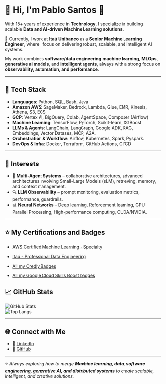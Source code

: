 # 👋 Hi, I'm Pablo Santos 👋

With 15+ years of experience in **Technology**, I specialize in building scalable **Data and AI-driven Machine Learning solutions**.

🚀 Currently, I work at **Itaú Unibanco** as a **Senior Machine Learning Engineer**, where I focus on delivering robust, scalable, and intelligent AI systems.  

My work combines **software/data engineering** **machine learning**, **MLOps**, **generative ai models**, and **intelligent agents**, always with a strong focus on **observability, automation, and performance**.  

---

## 🔧 Tech Stack  

- **Languages**: Python, SQL, Bash, Java  
- **Amazon AWS**: SageMaker, Bedrock, Lambda, Glue, EMR, Kinesis, Athena, S3, ECS  
- **GCP**: Vertex AI, BigQuery, Colab, AgentSpace, Composer (Airflow)  
- **Machine Learning**: TensorFlow, PyTorch, Scikit-learn, XGBoost  
- **LLMs & Agents**: LangChain, LangGraph, Google ADK, RAG, Embeddings, Vector Datases, MCP, A2A.
- **Orchestration & Workflow**: Airflow, Kubernetes, Spark, Pyspark. 
- **DevOps & Infra**: Docker, Terraform, GitHub Actions, CI/CD  

---

## 📌 Interests  

- 🤖 **Multi-Agent Systems** – collaborative architectures, advanced architectures involving Small-Large Models (sLM), retrieving, memory, and context management.
- 🔍 **LLM Observability** – prompt monitoring, evaluation metrics, performance, guardrails. 
- 📊 **Neural Networks** – Deep learning, Reforcement learning, GPU Parallel Processing, High-performance computing, CUDA/NVIDIA. 

---

## ⭐️ My Certifications and Badges

- [AWS Certified Machine Learning - Specialty](https://www.credly.com/badges/2bcedd71-0b4f-47b1-b2c4-1b7d26d76924)
- [Itaú - Professional Data Engineering](https://www.credly.com/badges/83e79fa7-ddf8-4307-a3eb-1380a954e03a)

- [All my Credly Badges](https://www.credly.com/users/pablosls/badges#credly)
- [All my Google Cloud Skills Boost badges](https://www.cloudskillsboost.google/public_profiles/75202415-fbc9-43c5-985e-cfda12cb99ec)

## 📈 GitHub Stats  

![GitHub Stats](https://github-readme-stats.vercel.app/api?username=pablosls&show_icons=true&theme=tokyonight)  
![Top Langs](https://github-readme-stats.vercel.app/api/top-langs/?username=pablosls&layout=compact&theme=tokyonight)  

---

## 🌐 Connect with Me  

- 💼 [LinkedIn](https://www.linkedin.com/in/pablobrasil/)  
- 🐙 [GitHub](https://github.com/pablosls)  

---

⭐️ _Always exploring how to merge **Machine learning, data, software engineering, generative AI, and distributed systems** to create scalable, intelligent, and creative solutions._
